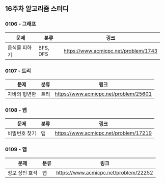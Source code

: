 ## 16주차 알고리즘 스터디  


### 0106 - 그래프

|문제|분류|링크|
|---|---|---|
|음식물 피하기|BFS, DFS|https://www.acmicpc.net/problem/1743|

### 0107 - 트리

|문제|분류|링크|
|---|---|---|
|자바의 형변환|트리|https://www.acmicpc.net/problem/25601|

### 0108 - 맵

|문제|분류|링크|
|---|---|---|
|비밀번호 찾기|맵|https://www.acmicpc.net/problem/17219|

### 0109 - 맵

|문제|분류|링크|
|---|---|---|
|정보 상인 호석|맵|https://www.acmicpc.net/problem/22252|